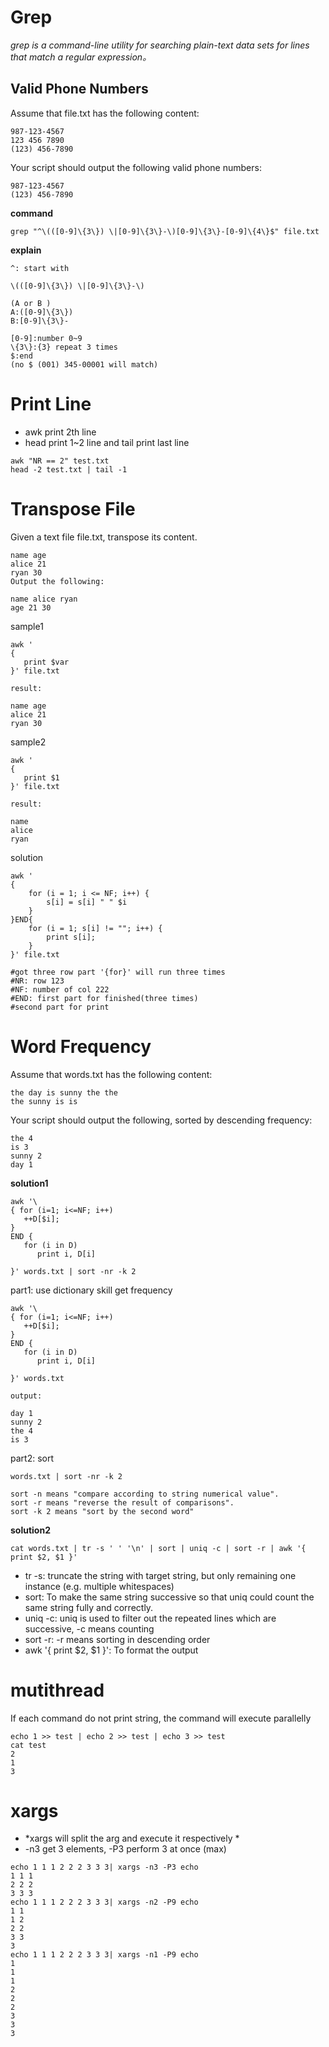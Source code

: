 # Grep
*grep is a command-line utility for searching plain-text data sets for lines that match a regular expression。*

## Valid Phone Numbers
Assume that file.txt has the following content:
```
987-123-4567
123 456 7890
(123) 456-7890
```
Your script should output the following valid phone numbers:
```
987-123-4567
(123) 456-7890
```
**command**
```
grep "^\(([0-9]\{3\}) \|[0-9]\{3\}-\)[0-9]\{3\}-[0-9]\{4\}$" file.txt
```
**explain**
```
^: start with

\(([0-9]\{3\}) \|[0-9]\{3\}-\)

(A or B )
A:([0-9]\{3\}) 
B:[0-9]\{3\}-

[0-9]:number 0~9
\{3\}:{3} repeat 3 times
$:end
(no $ (001) 345-00001 will match)
```
# Print Line
- awk print 2th line
- head print 1~2 line and tail print last line
```
awk "NR == 2" test.txt
head -2 test.txt | tail -1
```
# Transpose File
Given a text file file.txt, transpose its content.
```
name age
alice 21
ryan 30
Output the following:

name alice ryan
age 21 30
```
sample1
```
awk '
{     
   print $var
}' file.txt

result:

name age
alice 21
ryan 30
```
sample2
```
awk '
{     
   print $1
}' file.txt

result:

name
alice
ryan
```
solution
```
awk '
{     
    for (i = 1; i <= NF; i++) {
        s[i] = s[i] " " $i
    }
}END{
    for (i = 1; s[i] != ""; i++) {
        print s[i];
    }
}' file.txt

#got three row part '{for}' will run three times
#NR: row 123
#NF: number of col 222
#END: first part for finished(three times)
#second part for print
```
# Word Frequency

Assume that words.txt has the following content:
```
the day is sunny the the
the sunny is is
```
Your script should output the following, sorted by descending frequency:
```
the 4
is 3
sunny 2
day 1
```
**solution1**
```
awk '\
{ for (i=1; i<=NF; i++) 
   ++D[$i];
}
END { 
   for (i in D) 
      print i, D[i]

}' words.txt | sort -nr -k 2
```
part1: use dictionary skill get frequency
```
awk '\
{ for (i=1; i<=NF; i++) 
   ++D[$i];
}
END { 
   for (i in D) 
      print i, D[i]

}' words.txt

output:

day 1
sunny 2
the 4
is 3
```
part2: sort
```
words.txt | sort -nr -k 2

sort -n means "compare according to string numerical value".
sort -r means "reverse the result of comparisons".
sort -k 2 means "sort by the second word"

```
**solution2**
```
cat words.txt | tr -s ' ' '\n' | sort | uniq -c | sort -r | awk '{ print $2, $1 }'
```
- tr -s: truncate the string with target string, but only remaining one instance (e.g. multiple whitespaces)
- sort: To make the same string successive so that uniq could count the same string fully and correctly.
- uniq -c: uniq is used to filter out the repeated lines which are successive, -c means counting
- sort -r: -r means sorting in descending order
- awk '{ print $2, $1 }': To format the output

# mutithread
If each command do not print string, the command will execute parallelly
```
echo 1 >> test | echo 2 >> test | echo 3 >> test
cat test
2
1
3
```
# xargs
- *xargs will split the arg and execute it respectively *
- -n3 get 3 elements, -P3 perform 3 at once (max)
```
echo 1 1 1 2 2 2 3 3 3| xargs -n3 -P3 echo
1 1 1
2 2 2
3 3 3
echo 1 1 1 2 2 2 3 3 3| xargs -n2 -P9 echo
1 1
1 2
2 2
3 3
3
echo 1 1 1 2 2 2 3 3 3| xargs -n1 -P9 echo
1
1
1
2
2
2
3
3
3
```

